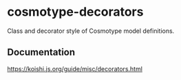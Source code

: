 # cosmotype-decorators

Class and decorator style of Cosmotype model definitions.

## Documentation

https://koishi.js.org/guide/misc/decorators.html
